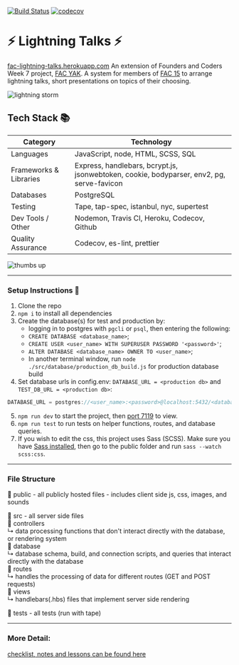 [![Build Status](https://travis-ci.org/mr-bagglesworth/lightningTalks.svg?branch=master)](https://travis-ci.org/mr-bagglesworth/lightningTalks) [![codecov](https://codecov.io/gh/mr-bagglesworth/lightningTalks/branch/master/graph/badge.svg)](https://codecov.io/gh/mr-bagglesworth/lightningTalks)

# :zap: Lightning Talks :zap:
[fac-lightning-talks.herokuapp.com](https://fac-lightning-talks.herokuapp.com/)
An extension of Founders and Coders Week 7 project, [FAC YAK](https://github.com/fac-15/FAC-YAK). A system for members of [FAC 15](https://github.com/fac-15) to arrange lightning talks, short presentations on topics of their choosing.

![lightning storm](https://media.giphy.com/media/3o7qE4opCd6f1NJeuY/giphy.gif)

## Tech Stack :books:

| **Category**           | **Technology**                                                                            |
|------------------------|-------------------------------------------------------------------------------------------|
| Languages              | JavaScript, node, HTML, SCSS, SQL                                                         |
| Frameworks & Libraries | Express, handlebars, bcrypt.js, jsonwebtoken, cookie, bodyparser, env2, pg, serve-favicon |
| Databases              | PostgreSQL                                                                                |
| Testing                | Tape, tap-spec, istanbul, nyc, supertest                                                  |
| Dev Tools / Other      | Nodemon, Travis CI, Heroku, Codecov, Github                                               |
| Quality Assurance      | Codecov, es-lint, prettier                                                                |

![thumbs up](https://media.giphy.com/media/7PwOZJLNYUkU/giphy.gif)

---

### Setup Instructions :memo:
1. Clone the repo
2. `npm i` to install all dependencies
3. Create the database(s) for test and production by:
    - logging in to postgres with `pgcli` or `psql`, then entering the following:
    - `CREATE DATABASE <database_name>`;
    - `CREATE USER <user_name> WITH SUPERUSER PASSWORD '<password>'`;
    - `ALTER DATABASE <database_name> OWNER TO <user_name>`;
    - In another terminal window, run `node ./src/database/production_db_build.js` for production database build
4. Set database urls in config.env: `DATABASE_URL = <production db>` and `TEST_DB_URL = <production db>`:
```javascript
DATABASE_URL = postgres://<user_name>:<password>@localhost:5432/<database_name>
```
5. `npm run dev` to start the project, then [port 7119](http://localhost:7119) to view.
6. `npm run test` to run tests on helper functions, routes, and database queries.
7. If you wish to edit the css, this project uses Sass (SCSS). Make sure you have [Sass installed](https://sass-lang.com/install), then go to the public folder and run `sass --watch scss:css`.

---

### File Structure

📁 public - all publicly hosted files
    - includes client side js, css, images, and sounds

📁 src - all server side files  
    📁 controllers  
        ↳ data processing functions that don't interact directly with the database, or rendering system  
    📁 database  
        ↳ database schema, build, and connection scripts, and queries that interact directly with the database  
    📁 routes  
        ↳ handles the processing of data for different routes (GET and POST requests)  
    📁 views  
        ↳ handlebars(.hbs) files that implement server side rendering  

📁 tests - all tests (run with tape)


---

### More Detail:
[checklist, notes and lessons can be found here](https://hackmd.io/RarWZD4WQvmFmusjTMCG8Q)